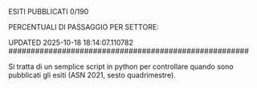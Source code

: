 ESITI PUBBLICATI 0/190 

PERCENTUALI DI PASSAGGIO PER SETTORE:

UPDATED 2025-10-18 18:14:07.110782
###################################################### 

Si tratta di un semplice script in python per controllare quando sono pubblicati gli esiti (ASN 2021, sesto quadrimestre).


